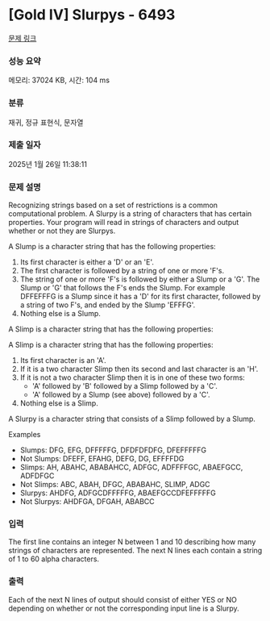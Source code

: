 # [Gold IV] Slurpys - 6493 

[문제 링크](https://www.acmicpc.net/problem/6493) 

### 성능 요약

메모리: 37024 KB, 시간: 104 ms

### 분류

재귀, 정규 표현식, 문자열

### 제출 일자

2025년 1월 26일 11:38:11

### 문제 설명

<p>Recognizing strings based on a set of restrictions is a common computational problem. A Slurpy is a string of characters that has certain properties. Your program will read in strings of characters and output whether or not they are Slurpys. </p>

<p>A Slump is a character string that has the following properties: </p>

<ol>
	<li>Its first character is either a 'D' or an 'E'. </li>
	<li>The first character is followed by a string of one or more 'F's. </li>
	<li>The string of one or more 'F's is followed by either a Slump or a 'G'. The Slump or 'G' that follows the F's ends the Slump. For example DFFEFFFG is a Slump since it has a 'D' for its first character, followed by a string of two F's, and ended by the Slump 'EFFFG'. </li>
	<li>Nothing else is a Slump. </li>
</ol>

<p>A Slimp is a character string that has the following properties: </p>

<p>A Slimp is a character string that has the following properties: </p>

<ol>
	<li>Its first character is an 'A'. </li>
	<li>If it is a two character Slimp then its second and last character is an 'H'. </li>
	<li>If it is not a two character Slimp then it is in one of these two forms: 
	<ul>
		<li>'A' followed by 'B' followed by a Slimp followed by a 'C'. </li>
		<li>'A' followed by a Slump (see above) followed by a 'C'. </li>
	</ul>
	</li>
	<li>Nothing else is a Slimp. </li>
</ol>

<p>A Slurpy is a character string that consists of a Slimp followed by a Slump. </p>

<p>Examples </p>

<ul>
	<li>Slumps: DFG, EFG, DFFFFFG, DFDFDFDFG, DFEFFFFFG</li>
	<li>Not Slumps: DFEFF, EFAHG, DEFG, DG, EFFFFDG</li>
	<li>Slimps: AH, ABAHC, ABABAHCC, ADFGC, ADFFFFGC, ABAEFGCC, ADFDFGC</li>
	<li>Not Slimps: ABC, ABAH, DFGC, ABABAHC, SLIMP, ADGC</li>
	<li>Slurpys: AHDFG, ADFGCDFFFFFG, ABAEFGCCDFEFFFFFG</li>
	<li>Not Slurpys: AHDFGA, DFGAH, ABABCC</li>
</ul>

### 입력 

 <p>The first line contains an integer N between 1 and 10 describing how many strings of characters are represented. The next N lines each contain a string of 1 to 60 alpha characters.</p>

### 출력 

 <p>Each of the next N lines of output should consist of either YES or NO depending on whether or not the corresponding input line is a Slurpy.</p>

